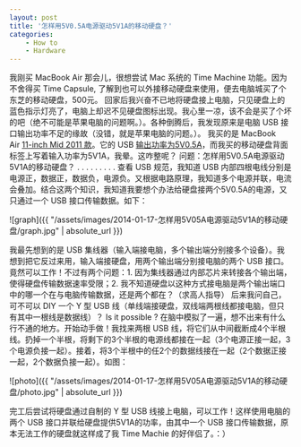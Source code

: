 ```yaml
---
layout: post
title: '怎样用5V0.5A电源驱动5V1A的移动硬盘？'
categories:
    - How to
    - Hardware
---
```


我刚买 MacBook Air 那会儿，很想尝试 Mac 系统的 Time Machine 功能。因为不舍得买 Time Capsule, 了解到也可以外接移动硬盘来使用，便去电脑城买了个东芝的移动硬盘，500元。
回家后我兴奋不已地将硬盘接上电脑，只见硬盘上的蓝色指示灯亮了，电脑上却迟不见硬盘图标出现。我心里一凉，该不会是买了个坏的吧（绝不可能是苹果电脑的问题啊。）。各种倒腾后，我发现原来是电脑 USB 接口输出功率不足的缘故（没错，就是苹果电脑的问题。）。
我买的是 MacBook Air [11-inch Mid 2011 款](https://support.apple.com/kb/sp631?locale=en_US)。它的 USB [输出功率为5V0.5A](https://support.apple.com/en-hk/ht5172#3to2)，而我买的移动硬盘背面标签上写着输入功率为5V1A，我晕。这咋整呢？
问题：怎样用5V0.5A电源驱动5V1A的移动硬盘？
.
.
.
.
.
.
.
.
.
查看 USB 规范，我知道 USB 内部四根电线分别是电源正，数据正，数据负，电源负。又根据电路原理，我知道多个电源并联，电流会叠加。结合这两个知识，我知道我要想个办法给硬盘接两个5V0.5A的电源，又只通过一个 USB 接口传输数据。如下：

![graph]({{ "/assets/images/2014-01-17-怎样用5V05A电源驱动5V1A的移动硬盘/graph.jpg" | absolute_url }})

我最先想到的是 USB 集线器（输入端接电脑，多个输出端分别接多个设备）。我想到把它反过来用，输入端接硬盘，用两个输出端分别接电脑的两个 USB 接口。竟然可以工作！不过有两个问题：1. 因为集线器通过内部芯片来转接各个输出端，使得硬盘传输数据速率受限；2. 我不知道硬盘以这种方式接电脑是两个输出端口中的哪一个在与电脑传输数据，还是两个都在？（求高人指导）
后来我问自己，可不可以 DIY 一个 Y 型 USB 线（单线端接硬盘，双线端两根线都接电脑，但只有其中一根线是数据线）？ Is it possible ? 在脑中模拟了一遍，想不出来有什么行不通的地方。开始动手做！我找来两根 USB 线，将它们从中间截断成4个半根线。扔掉一个半根，将剩下的3个半根的电源线都接在一起（3个电源正接一起，3个电源负接一起）。接着，将3个半根中的任2个的数据线接在一起（2个数据正接一起，2个数据负接一起）。如图：

![photo]({{ "/assets/images/2014-01-17-怎样用5V05A电源驱动5V1A的移动硬盘/photo.jpg" | absolute_url }})

完工后尝试将硬盘通过自制的 Y 型 USB 线接上电脑，可以工作！这样使用电脑的两个 USB 接口并联给硬盘提供5V1A的功率，由其中一个 USB 接口传输数据，原本无法工作的硬盘就这样成了我 Time Machie 的好伴侣了。：）
